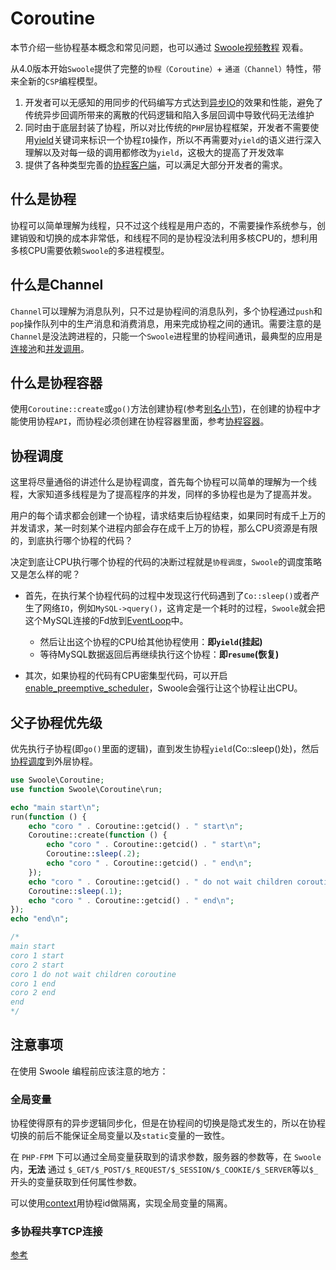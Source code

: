 # Coroutine <!-- {docsify-ignore-all} -->

本节介绍一些协程基本概念和常见问题，也可以通过 [Swoole视频教程](https://course.swoole-cloud.com/course-video/6) 观看。

从4.0版本开始`Swoole`提供了完整的`协程（Coroutine）`+ `通道（Channel）`特性，带来全新的`CSP`编程模型。

1. 开发者可以无感知的用同步的代码编写方式达到[异步IO](/learn?id=同步io异步io)的效果和性能，避免了传统异步回调所带来的离散的代码逻辑和陷入多层回调中导致代码无法维护
2. 同时由于底层封装了协程，所以对比传统的`PHP`层协程框架，开发者不需要使用[yield](https://www.php.net/manual/zh/language.generators.syntax.php)关键词来标识一个协程`IO`操作，所以不再需要对`yield`的语义进行深入理解以及对每一级的调用都修改为`yield`，这极大的提高了开发效率
3. 提供了各种类型完善的[协程客户端](/coroutine_client/init)，可以满足大部分开发者的需求。

## 什么是协程

协程可以简单理解为线程，只不过这个线程是用户态的，不需要操作系统参与，创建销毁和切换的成本非常低，和线程不同的是协程没法利用多核CPU的，想利用多核CPU需要依赖`Swoole`的多进程模型。

## 什么是Channel

`Channel`可以理解为消息队列，只不过是协程间的消息队列，多个协程通过`push`和`pop`操作队列中的生产消息和消费消息，用来完成协程之间的通讯。需要注意的是`Channel`是没法跨进程的，只能一个`Swoole`进程里的协程间通讯，最典型的应用是[连接池](/coroutine/conn_pool)和[并发调用](/coroutine/multi_call)。

## 什么是协程容器

使用`Coroutine::create`或`go()`方法创建协程(参考[别名小节](/other/alias?id=协程短名称))，在创建的协程中才能使用协程`API`，而协程必须创建在协程容器里面，参考[协程容器](/coroutine/scheduler)。

## 协程调度

这里将尽量通俗的讲述什么是协程调度，首先每个协程可以简单的理解为一个线程，大家知道多线程是为了提高程序的并发，同样的多协程也是为了提高并发。

用户的每个请求都会创建一个协程，请求结束后协程结束，如果同时有成千上万的并发请求，某一时刻某个进程内部会存在成千上万的协程，那么CPU资源是有限的，到底执行哪个协程的代码？

决定到底让CPU执行哪个协程的代码的决断过程就是`协程调度`，`Swoole`的调度策略又是怎么样的呢？

- 首先，在执行某个协程代码的过程中发现这行代码遇到了`Co::sleep()`或者产生了网络`IO`，例如`MySQL->query()`，这肯定是一个耗时的过程，`Swoole`就会把这个MySQL连接的Fd放到[EventLoop](/learn?id=什么是eventloop)中。
      
    * 然后让出这个协程的CPU给其他协程使用：**即`yield`(挂起)**
    * 等待MySQL数据返回后再继续执行这个协程：**即`resume`(恢复)**

- 其次，如果协程的代码有CPU密集型代码，可以开启[enable_preemptive_scheduler](/other/config)，Swoole会强行让这个协程让出CPU。

## 父子协程优先级

优先执行子协程(即`go()`里面的逻辑)，直到发生协程`yield`(Co::sleep()处)，然后[协程调度](/coroutine?id=协程调度)到外层协程。

```php
use Swoole\Coroutine;
use function Swoole\Coroutine\run;

echo "main start\n";
run(function () {
    echo "coro " . Coroutine::getcid() . " start\n";
    Coroutine::create(function () {
        echo "coro " . Coroutine::getcid() . " start\n";
        Coroutine::sleep(.2);
        echo "coro " . Coroutine::getcid() . " end\n";
    });
    echo "coro " . Coroutine::getcid() . " do not wait children coroutine\n";
    Coroutine::sleep(.1);
    echo "coro " . Coroutine::getcid() . " end\n";
});
echo "end\n";

/*
main start
coro 1 start
coro 2 start
coro 1 do not wait children coroutine
coro 1 end
coro 2 end
end
*/
```
  
## 注意事项

在使用 Swoole 编程前应该注意的地方：

### 全局变量

协程使得原有的异步逻辑同步化，但是在协程间的切换是隐式发生的，所以在协程切换的前后不能保证全局变量以及`static`变量的一致性。

在 `PHP-FPM` 下可以通过全局变量获取到的请求参数，服务器的参数等，在 `Swoole` 内，**无法** 通过 `$_GET/$_POST/$_REQUEST/$_SESSION/$_COOKIE/$_SERVER`等以`$_`开头的变量获取到任何属性参数。

可以使用[context](/coroutine/coroutine?id=getcontext)用协程id做隔离，实现全局变量的隔离。

### 多协程共享TCP连接

[参考](/question/use?id=client-has-already-been-bound-to-another-coroutine)
